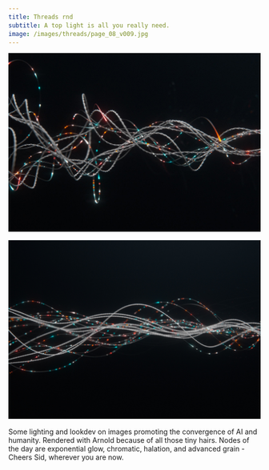 ```yaml
---
title: Threads rnd
subtitle: A top light is all you really need.
image: /images/threads/page_08_v009.jpg
---
```


![rnd](/images/threads/page_08_v009.jpg)

![rnd](/images/threads/page_06_v009.jpg)

Some lighting and lookdev on images promoting the convergence of AI and humanity. Rendered with Arnold because of all those tiny hairs. Nodes of the day are exponential glow, chromatic, halation, and advanced grain - Cheers Sid, wherever you are now.
